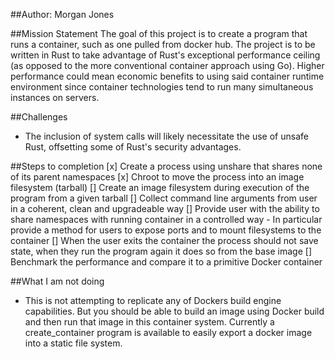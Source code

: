 ##Author: Morgan Jones

##Mission Statement
The goal of this project is to create a program that runs a container, such as one pulled from docker hub. The project is to be written in Rust to take advantage of Rust's exceptional performance ceiling (as opposed to the more conventional container approach using Go). Higher performance could mean economic benefits to using said container runtime environment since container technologies tend to run many simultaneous instances on servers.

##Challenges
- The inclusion of system calls will likely necessitate the use of unsafe Rust, offsetting some of Rust's security advantages.

##Steps to completion
[x] Create a process using unshare that shares none of its parent namespaces
[x] Chroot to move the process into an image filesystem (tarball)
[] Create an image filesystem during execution of the program from a given tarball
[] Collect command line arguments from user in a coherent, clean and upgradeable way
[] Provide user with the ability to share namespaces with running container in a controlled way
    - In particular provide a method for users to expose ports and to mount filesystems to the container
[] When the user exits the container the process should not save state, when they run the program again it does so from the base image
[] Benchmark the performance and compare it to a primitive Docker container

##What I am not doing
- This is not attempting to replicate any of Dockers build engine capabilities. But you should be able to build an image using Docker build and then run that image in this container system. Currently a create_container program is available to easily export a docker image into a static file system.
